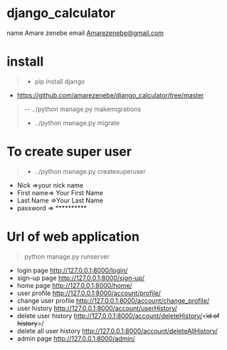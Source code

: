 # django_calculator
name Amare zenebe
email Amarezenebe@gmail.com

# install
> - pip install django
- https://github.com/amarezenebe/django_calculator/tree/master 

> --  ../python manage.py makemigrations
>-  ../python manage.py migrate

# To create super user
> - ../python manage.py createsuperuser

- 	Nick =>your nick name
- 	First name=> Your First Name
- 	Last Name =>Your Last Name
- 	password => **********


# Url of web application
> python manage.py runserver
- login page http://127.0.0.1:8000/login/
- sign-up page http://127.0.0.1:8000/sign-up/
- home page http://127.0.0.1:8000/home/
- user profile  http://127.0.0.1:8000/account/profile/
- change user profile  http://127.0.0.1:8000/account/change_profile/
- user history  http://127.0.0.1:8000/account/userHistory/
- delete user history  http://127.0.0.1:8000/account/deleteHistory/<~~id of history~~>/
- delete all user history  http://127.0.0.1:8000/account/deleteAllHistory/
- admin page http://127.0.0.1:8000/admin/
